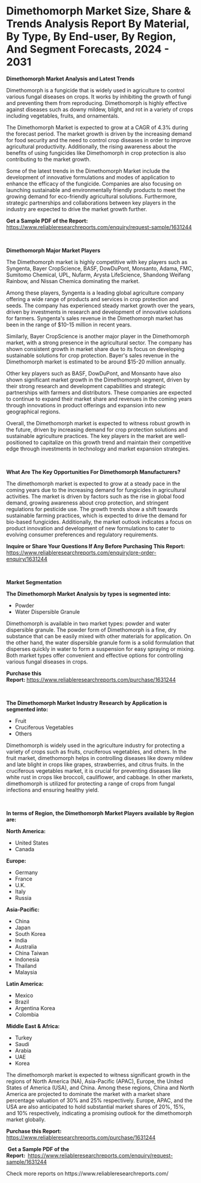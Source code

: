 <p><h1>Dimethomorph Market Size, Share & Trends Analysis Report By Material, By Type, By End-user, By Region, And Segment Forecasts, 2024 - 2031</h1></p><p><strong>Dimethomorph Market Analysis and Latest Trends</strong></p>
<p><p>Dimethomorph is a fungicide that is widely used in agriculture to control various fungal diseases on crops. It works by inhibiting the growth of fungi and preventing them from reproducing. Dimethomorph is highly effective against diseases such as downy mildew, blight, and rot in a variety of crops including vegetables, fruits, and ornamentals.</p><p>The Dimethomorph Market is expected to grow at a CAGR of 4.3% during the forecast period. The market growth is driven by the increasing demand for food security and the need to control crop diseases in order to improve agricultural productivity. Additionally, the rising awareness about the benefits of using fungicides like Dimethomorph in crop protection is also contributing to the market growth.</p><p>Some of the latest trends in the Dimethomorph Market include the development of innovative formulations and modes of application to enhance the efficacy of the fungicide. Companies are also focusing on launching sustainable and environmentally friendly products to meet the growing demand for eco-friendly agricultural solutions. Furthermore, strategic partnerships and collaborations between key players in the industry are expected to drive the market growth further.</p></p>
<p><strong>Get a Sample PDF of the Report:&nbsp;</strong> <a href="https://www.reliableresearchreports.com/enquiry/request-sample/1631244">https://www.reliableresearchreports.com/enquiry/request-sample/1631244</a></p>
<p>&nbsp;</p>
<p><strong>Dimethomorph Major Market Players</strong></p>
<p><p>The Dimethomorph market is highly competitive with key players such as Syngenta, Bayer CropScience, BASF, DowDuPont, Monsanto, Adama, FMC, Sumitomo Chemical, UPL, Nufarm, Arysta LifeScience, Shandong Weifang Rainbow, and Nissan Chemica dominating the market. </p><p>Among these players, Syngenta is a leading global agriculture company offering a wide range of products and services in crop protection and seeds. The company has experienced steady market growth over the years, driven by investments in research and development of innovative solutions for farmers. Syngenta's sales revenue in the Dimethomorph market has been in the range of $10-15 million in recent years. </p><p>Similarly, Bayer CropScience is another major player in the Dimethomorph market, with a strong presence in the agricultural sector. The company has shown consistent growth in market share due to its focus on developing sustainable solutions for crop protection. Bayer's sales revenue in the Dimethomorph market is estimated to be around $15-20 million annually. </p><p>Other key players such as BASF, DowDuPont, and Monsanto have also shown significant market growth in the Dimethomorph segment, driven by their strong research and development capabilities and strategic partnerships with farmers and distributors. These companies are expected to continue to expand their market share and revenues in the coming years through innovations in product offerings and expansion into new geographical regions. </p><p>Overall, the Dimethomorph market is expected to witness robust growth in the future, driven by increasing demand for crop protection solutions and sustainable agriculture practices. The key players in the market are well-positioned to capitalize on this growth trend and maintain their competitive edge through investments in technology and market expansion strategies.</p></p>
<p>&nbsp;</p>
<p><strong>What Are The Key Opportunities For Dimethomorph Manufacturers?</strong></p>
<p><p>The dimethomorph market is expected to grow at a steady pace in the coming years due to the increasing demand for fungicides in agricultural activities. The market is driven by factors such as the rise in global food demand, growing awareness about crop protection, and stringent regulations for pesticide use. The growth trends show a shift towards sustainable farming practices, which is expected to drive the demand for bio-based fungicides. Additionally, the market outlook indicates a focus on product innovation and development of new formulations to cater to evolving consumer preferences and regulatory requirements.</p></p>
<p><strong>Inquire or Share Your Questions If Any Before Purchasing This Report:</strong> <a href="https://www.reliableresearchreports.com/enquiry/pre-order-enquiry/1631244">https://www.reliableresearchreports.com/enquiry/pre-order-enquiry/1631244</a></p>
<p>&nbsp;</p>
<p><strong>Market Segmentation</strong></p>
<p><strong>The Dimethomorph Market Analysis by types is segmented into:</strong></p>
<p><ul><li>Powder</li><li>Water Dispersible Granule</li></ul></p>
<p><p>Dimethomorph is available in two market types: powder and water dispersible granule. The powder form of Dimethomorph is a fine, dry substance that can be easily mixed with other materials for application. On the other hand, the water dispersible granule form is a solid formulation that disperses quickly in water to form a suspension for easy spraying or mixing. Both market types offer convenient and effective options for controlling various fungal diseases in crops.</p></p>
<p><strong>Purchase this Report:&nbsp;</strong><a href="https://www.reliableresearchreports.com/purchase/1631244">https://www.reliableresearchreports.com/purchase/1631244</a></p>
<p>&nbsp;</p>
<p><strong>The Dimethomorph Market Industry Research by Application is segmented into:</strong></p>
<p><ul><li>Fruit</li><li>Cruciferous Vegetables</li><li>Others</li></ul></p>
<p><p>Dimethomorph is widely used in the agriculture industry for protecting a variety of crops such as fruits, cruciferous vegetables, and others. In the fruit market, dimethomorph helps in controlling diseases like downy mildew and late blight in crops like grapes, strawberries, and citrus fruits. In the cruciferous vegetables market, it is crucial for preventing diseases like white rust in crops like broccoli, cauliflower, and cabbage. In other markets, dimethomorph is utilized for protecting a range of crops from fungal infections and ensuring healthy yield.</p></p>
<p>&nbsp;</p>
<p><strong>In terms of Region, the Dimethomorph Market Players available by Region are:</strong></p>
<p>
    <p> <strong> North America: </strong>
        <ul>
            <li>United States</li>
            <li>Canada</li>
        </ul>
        </p> 
    <p> <strong> Europe: </strong>
        <ul>
            <li>Germany</li>
            <li>France</li>
            <li>U.K.</li>
            <li>Italy</li>
            <li>Russia</li>
        </ul>
        </p> 
    <p> <strong> Asia-Pacific: </strong>
        <ul>
            <li>China</li>
            <li>Japan</li>
            <li>South Korea</li>
            <li>India</li>
            <li>Australia</li>
            <li>China Taiwan</li>
            <li>Indonesia</li>
            <li>Thailand</li>
            <li>Malaysia</li>
        </ul>
        </p> 
    <p> <strong> Latin America: </strong>
        <ul>
            <li>Mexico</li>
            <li>Brazil</li>
            <li>Argentina Korea</li>
            <li>Colombia</li>
        </ul>
        </p> 
    <p> <strong> Middle East & Africa: </strong>
        <ul>
            <li>Turkey</li>
            <li>Saudi</li>
            <li>Arabia</li>
            <li>UAE</li>
            <li>Korea</li>
        </ul>
    </p>
    </p>
<p><p>The dimethomorph market is expected to witness significant growth in the regions of North America (NA), Asia-Pacific (APAC), Europe, the United States of America (USA), and China. Among these regions, China and North America are projected to dominate the market with a market share percentage valuation of 30% and 25% respectively. Europe, APAC, and the USA are also anticipated to hold substantial market shares of 20%, 15%, and 10% respectively, indicating a promising outlook for the dimethomorph market globally.</p></p>
<p><strong>Purchase this Report: </strong><a href="https://www.reliableresearchreports.com/purchase/1631244">https://www.reliableresearchreports.com/purchase/1631244</a></p>
<p>&nbsp;<strong>Get a Sample PDF of the Report:&nbsp;&nbsp;</strong><a href="https://www.reliableresearchreports.com/enquiry/request-sample/1631244">https://www.reliableresearchreports.com/enquiry/request-sample/1631244</a></p>
<p><strong></strong></p>
<p>Check more reports on https://www.reliableresearchreports.com/</p>